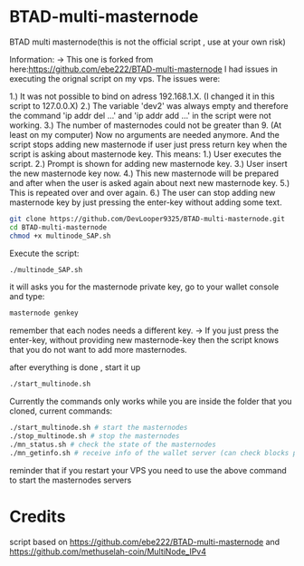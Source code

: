 # BTAD-multi-masternode
BTAD multi masternode(this is not the official script , use at your own risk)

Information:
-> This one is forked from here:https://github.com/ebe222/BTAD-multi-masternode
I had issues in executing the orignal script on my vps.
The issues were:

1.) It was not possible to bind on adress 192.168.1.X. (I changed it in this script to 127.0.0.X)
2.) The variable 'dev2' was always empty and therefore the command 'ip addr del ...' and 'ip addr add ...' in the script
    were not working. 
3.) The number of masternodes could not be greater than 9. (At least on my computer)
    Now no arguments are needed anymore. And the script stops adding new masternode if user just press return key when
    the script is asking about masternode key.
    This means:
    1.) User executes the script.
    2.) Prompt is shown for adding new masternode key. 
    3.) User insert the new masternode key now.
    4.) This new masternode will be prepared and after when the user is asked again about next new masternode key.
    5.) This is repeated over and over again.
    6.) The user can stop adding new masternode key by just pressing the enter-key without adding some text. 
    




```bash
git clone https://github.com/DevLooper9325/BTAD-multi-masternode.git
cd BTAD-multi-masternode
chmod +x multinode_SAP.sh
```
Execute the script:
```bash
./multinode_SAP.sh
```
it will asks you for the masternode private key, go to your wallet console and type: 
```bash 
masternode genkey
``` 
remember that each nodes needs a different key.
-> If you just press the enter-key, without providing new masternode-key then the script knows that you do not want to
add more masternodes.


after everything is done , start it up 
```bash 
./start_multinode.sh
```

Currently the commands only works while you are inside the folder that you cloned, current commands:
```bash 
./start_multinode.sh # start the masternodes
./stop_multinode.sh # stop the masternodes
./mn_status.sh # check the state of the masternodes
./mn_getinfo.sh # receive info of the wallet server (can check blocks progress as well from here)
```

reminder that if you restart your VPS you need to use the above command to start the masternodes servers 
# Credits
script based on https://github.com/ebe222/BTAD-multi-masternode 
and
https://github.com/methuselah-coin/MultiNode_IPv4

 
